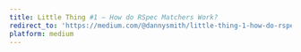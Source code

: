 ```yaml
---
title: Little Thing #1 — How do RSpec Matchers Work?
redirect_to: 'https://medium.com/@dannysmith/little-thing-1-how-do-rspec-matchers-work-fcba96d82aba'
platform: medium
---
```

